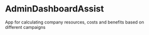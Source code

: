 # AdminDashboardAssist
App for calculating company resources, costs and benefits based on different campaigns

